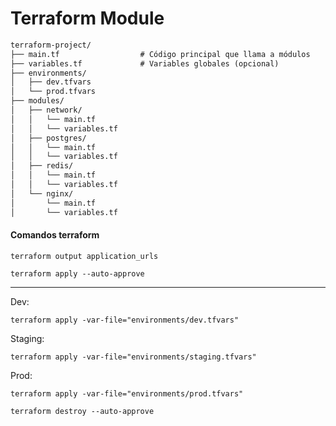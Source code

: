 
# Terraform Module

```markdown
terraform-project/
├── main.tf                  # Código principal que llama a módulos
├── variables.tf             # Variables globales (opcional)
├── environments/
│   ├── dev.tfvars
│   └── prod.tfvars
├── modules/
│   ├── network/
│   │   └── main.tf
│   │   └── variables.tf
│   ├── postgres/
│   │   └── main.tf
│   │   └── variables.tf
│   ├── redis/
│   │   └── main.tf
│   │   └── variables.tf
│   └── nginx/
│       └── main.tf
│       └── variables.tf

```
#### Comandos terraform
```shell
terraform output application_urls

```


```shell
terraform apply --auto-approve
```
---

Dev:
```shell
terraform apply -var-file="environments/dev.tfvars"
```

Staging:
```shell
terraform apply -var-file="environments/staging.tfvars"
```

Prod:
```shell
terraform apply -var-file="environments/prod.tfvars"
```


```shell
terraform destroy --auto-approve
```